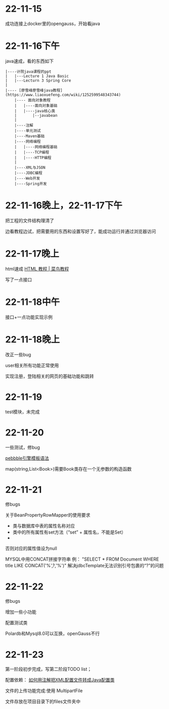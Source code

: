 # 22-11-15

成功连接上docker里的opengauss，开始看java

# 22-11-16下午

java速成，看的东西如下

    |----计院java课程的ppt
    |   |---Lecture 1 Java Basic
    |   |---Lecturn 3 Spring Core
    |
    |---- [廖雪峰廖雪峰java教程](https://www.liaoxuefeng.com/wiki/1252599548343744)
        |---- 面向对象教程
        |   |----面向对象基础    
        |   |----java核心类
        |       |--javabean
        |    
        |----注解
        |----单元测试
        |----Maven基础
        |----网络编程
        |   |----网络编程基础
        |   |----TCP编程
        |   |----HTTP编程
        |
        |----XML与JSON
        |----JDBC编程
        |----Web开发
        |----Spring开发

# 22-11-16晚上，22-11-17下午

把工程的文件结构理清了

边看教程边试，把需要用的东西和设置写好了，能成功运行并通过浏览器访问

# 22-11-17晚上

html速成
    [HTML 教程 | 菜鸟教程](https://www.runoob.com/html/html-tutorial.html)

写了一点接口

# 22-11-18中午

接口+一点功能实现示例

# 22-11-18晚上

改正一些bug

user相关所有功能正常使用

实现注册，登陆相关的网页的基础功能和跳转

# 22-11-19

test模块，未完成

# 22-11-20

一些测试，修bug

[pebbble引擎模板语法](https://pebbletemplates.io/wiki/guide/basic-usage/)

map(string,List\<Book\>)需要Book类存在一个无参数的构造函数

# 22-11-21

修bugs

关于BeanPropertyRowMapper的使用要求

- 类与数据库中表的属性名称对应
- 类中的所有属性有set方法（“set” + 属性名，不能是Set）
- 
否则对应的属性值设为null

MYSQL中用CONCAT拼接字符串
例：
"SELECT * FROM Document WHERE title LIKE CONCAT(\'%\',?,\'%\')"
解决jdbcTemplate无法识别引号包裹的“?”的问题

# 22-11-22

修bugs

增加一些小功能

配置测试类

Polardb和Mysql8.0可以互换，openGauss不行


# 22-11-23

第一阶段初步完成，写第二阶段TODO list；

配置依赖：
[如何用注解把XML配置文件转成Java配置类](https://blog.csdn.net/u013586483/article/details/109761709)

文件的上传功能完成:使用 MultipartFile

文件存放在项目目录下的files文件夹中